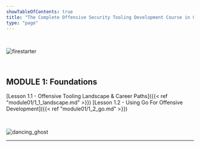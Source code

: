 ```yaml
---
showTableOfContents: true
title: "The Complete Offensive Security Tooling Development Course in Golang"
type: "page"
---
```

<br>

![firestarter](../img/keif.gif)

<br>

## MODULE 1: Foundations
[Lesson 1.1 - Offensive Tooling Landscape & Career Paths]({{< ref "module01/1_1_landscape.md" >}})
[Lesson 1.2 - Using Go For Offensive Development]({{< ref "module01/1_2_go.md" >}})


<br>

![dancing_ghost](../img/max.gif)

___